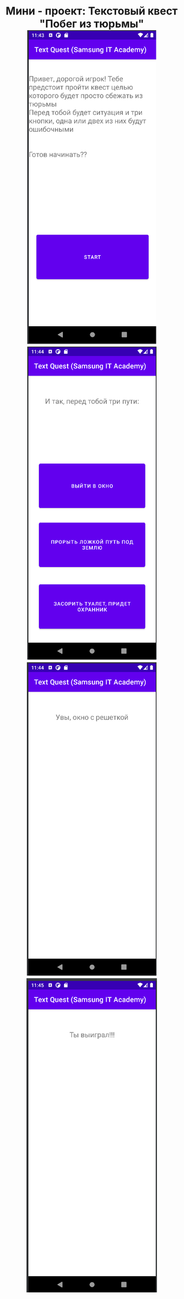 <h1 align="center">Мини - проект: Текстовый квест "Побег из тюрьмы"
<img src="https://github.com/Ali-Sas/Text_Quest_Samsung_Academy/blob/main/TextQuestSamsungITAcademy/Снимок%20экрана%202024-01-31%20024353.png" alt="альтернативный текст">
  <img src="https://github.com/Ali-Sas/Text_Quest_Samsung_Academy/blob/main/TextQuestSamsungITAcademy/Снимок%20экрана%202024-01-31%20024410.png" alt="альтернативный текст">
  <img src="https://github.com/Ali-Sas/Text_Quest_Samsung_Academy/blob/main/TextQuestSamsungITAcademy/Снимок%20экрана%202024-01-31%20024433.png" alt="альтернативный текст">
  <img src="https://github.com/Ali-Sas/Text_Quest_Samsung_Academy/blob/main/TextQuestSamsungITAcademy/Снимок%20экрана%202024-01-31%20024509.png" alt="альтернативный текст">
</h1>

